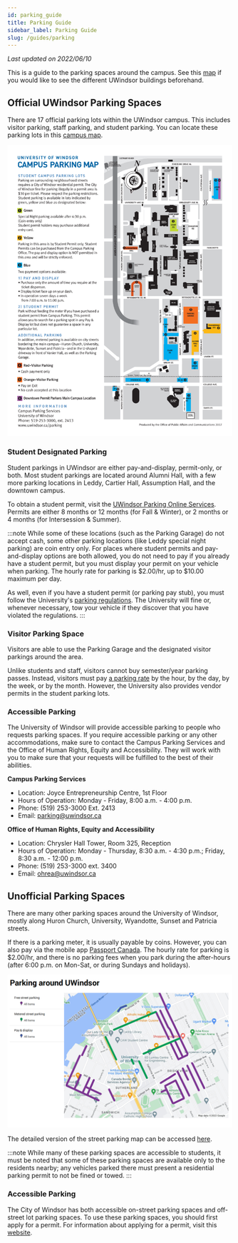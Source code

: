```yaml
---
id: parking_guide
title: Parking Guide
sidebar_label: Parking Guide
slug: /guides/parking
---
```


_Last updated on 2022/06/10_

This is a guide to the parking spaces around the campus. See this [map](https://maps.mapsted.com/uwindsor) if you would like to see the different UWindsor buildings beforehand.

## Official UWindsor Parking Spaces

There are 17 official parking lots within the UWindsor campus. This includes visitor parking, staff parking, and student parking. You can locate these parking lots in this [campus map](https://web2.uwindsor.ca/pac/campusmap/index.php).

![a map outlining official uwindsor parking spaces for students, staff, and visitors](../../static/img/student-parking.png)

### Student Designated Parking

Student parkings in UWindsor are either pay-and-display, permit-only, or both. Most student parkings are located around Alumni Hall, with a few more parking locations in Leddy, Cartier Hall, Assumption Hall, and the downtown campus.

To obtain a student permit, visit the [UWindsor Parking Online Services](https://parkingonline.uwindsor.ca/). Permits are either 8 months or 12 months (for Fall & Winter), or 2 months or 4 months (for Intersession & Summer).

:::note
While some of these locations (such as the Parking Garage) do not accept cash, some other parking locations (like Leddy special night parking) are coin entry only. For places where student permits and pay-and-display options are both allowed, you do not need to pay if you already have a student permit, but you must display your permit on your vehicle when parking. The hourly rate for parking is $2.00/hr, up to $10.00 maximum per day.

As well, even if you have a student permit (or parking pay stub), you must follow the University's [parking regulations](https://www.uwindsor.ca/parking-services/306/parking-traffic-regulations). The University will fine or, whenever necessary, tow your vehicle if they discover that you have violated the regulations.
:::

### Visitor Parking Space

Visitors are able to use the Parking Garage and the designated visitor parkings around the area.

Unlike students and staff, visitors cannot buy semester/year parking passes. Instead, visitors must pay [a parking rate](https://www.uwindsor.ca/parking-services/299/visitor-parking) by the hour, by the day, by the week, or by the month. However, the University also provides vendor permits in the student parking lots.

### Accessible Parking

The University of Windsor will provide accessible parking to people who requests parking spaces. If you require accessible parking or any other accommodations, make sure to contact the Campus Parking Services and the Office of Human Rights, Equity and Accessibility. They will work with you to make sure that your requests will be fulfilled to the best of their abilities.

**Campus Parking Services**

-   Location: Joyce Entrepreneurship Centre, 1st Floor
-   Hours of Operation: Monday - Friday, 8:00 a.m. - 4:00 p.m.
-   Phone: (519) 253-3000 Ext. 2413
-   Email: parking@uwindsor.ca

**Office of Human Rights, Equity and Accessibility**

-   Location: Chrysler Hall Tower, Room 325, Reception
-   Hours of Operation: Monday - Thursday, 8:30 a.m. - 4:30 p.m.; Friday, 8:30 a.m. - 12:00 p.m.
-   Phone: (519) 253-3000 ext. 3400
-   Email: ohrea@uwindsor.ca

## Unofficial Parking Spaces

There are many other parking spaces around the University of Windsor, mostly along Huron Church, University, Wyandotte, Sunset and Patricia streets.

If there is a parking meter, it is usually payable by coins. However, you can also pay via the mobile app [Passport Canada](https://www.citywindsor.ca/residents/Traffic-And-Parking/On-off-Street-Parking/Pages/parking-app.aspx). The hourly rate for parking is $2.00/hr, and there is no parking fees when you park during the after-hours (after 6:00 p.m. on Mon-Sat, or during Sundays and holidays).

![a map showing the City of Windsor street parkings around the University of Windsor campus](../../static/img/street-parking.png)

The detailed version of the street parking map can be accessed [here](https://www.google.com/maps/d/viewer?mid=1-SScqZS53iq7eRSQ2jncF02icAc&hl=en_US&ll=42.30796490807155%2C-83.06161896191514&z=15).

:::note
While many of these parking spaces are accessible to students, it must be noted that some of these parking spaces are available only to the residents nearby; any vehicles parked there must present a residential parking permit to not be fined or towed.
:::

### Accessible Parking

The City of Windsor has both accessible on-street parking spaces and off-street lot parking spaces. To use these parking spaces, you should first apply for a permit. For information about applying for a permit, visit this [website](https://www.citywindsor.ca/residents/Traffic-And-Parking/On-off-Street-Parking/Pages/Accessible-Parking.aspx).
